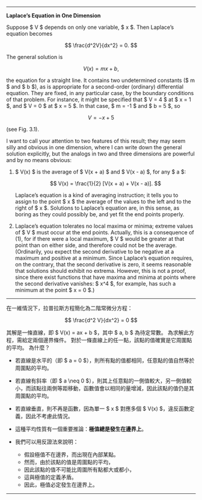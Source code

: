 
---

**Laplace’s Equation in One Dimension**  

Suppose $ V $ depends on only one variable, $ x $. Then Laplace’s equation becomes  

$$
\frac{d^2V}{dx^2} = 0.
$$

The general solution is  

$$
V(x) = mx + b,
$$

the equation for a straight line. It contains two undetermined constants ($ m $ and $ b $), as is appropriate for a second-order (ordinary) differential equation. They are fixed, in any particular case, by the boundary conditions of that problem. For instance, it might be specified that $ V = 4 $ at $ x = 1 $, and $ V = 0 $ at $ x = 5 $. In that case, $ m = -1 $ and $ b = 5 $, so  

$$
V = -x + 5
$$

(see Fig. 3.1).  

I want to call your attention to two features of this result; they may seem silly and obvious in one dimension, where I can write down the general solution explicitly, but the analogs in two and three dimensions are powerful and by no means obvious:  

1. $ V(x) $ is the average of $ V(x + a) $ and $ V(x - a) $, for any $ a $:  

   $$
   V(x) = \frac{1}{2} [V(x + a) + V(x - a)].
   $$

   Laplace’s equation is a kind of averaging instruction; it tells you to assign to the point $ x $ the average of the values to the left and to the right of $ x $. Solutions to Laplace’s equation are, in this sense, as boring as they could possibly be, and yet fit the end points properly.  

2. Laplace’s equation tolerates no local maxima or minima; extreme values of $ V $ must occur at the end points. Actually, this is a consequence of (1), for if there were a local maximum, $ V $ would be greater at that point than on either side, and therefore could not be the average. (Ordinarily, you expect the second derivative to be negative at a maximum and positive at a minimum. Since Laplace’s equation requires, on the contrary, that the second derivative is zero, it seems reasonable that solutions should exhibit no extrema. However, this is not a proof, since there exist functions that have maxima and minima at points where the second derivative vanishes: $ x^4 $, for example, has such a minimum at the point $ x = 0 $.)  

---

在一維情況下，拉普拉斯方程簡化為二階常微分方程：  

$$
\frac{d^2 V}{dx^2} = 0
$$  

其解是一條直線，即 $ V(x) = ax + b $，其中 $ a, b $ 為待定常數。
為求解此方程，需給定兩個邊界條件。
對於一條直線上的任一點，該點的值確實是它周圍點的平均。
為什麼？  

- 若直線是水平的（即 $ a = 0 $），則所有點的值都相同，任意點的值自然等於周圍點的平均。  
- 若直線有斜率（即 $ a \neq 0 $），則其上任意點的一側值較大，另一側值較小，而該點往兩側等距移動，函數值會以相同的量增減，因此該點的值仍是其周圍點的平均。  
- 若直線垂直，則不再是函數，因為單一 $ x $ 對應多個 $ V(x) $，違反函數定義，因此不考慮此情況。  

- 這種平均性質有一個重要推論：**極值總是發生在邊界上**。  

- 我們可以用反證法來說明：
  - 假設極值不在邊界，而出現在內部某點。
  - 然而，由於該點的值是周圍點的平均，
  - 因此該點的值不可能比周圍所有點都大或都小，
  - 這與極值的定義矛盾。
  - 因此，極值必定發生在邊界上。  

---
